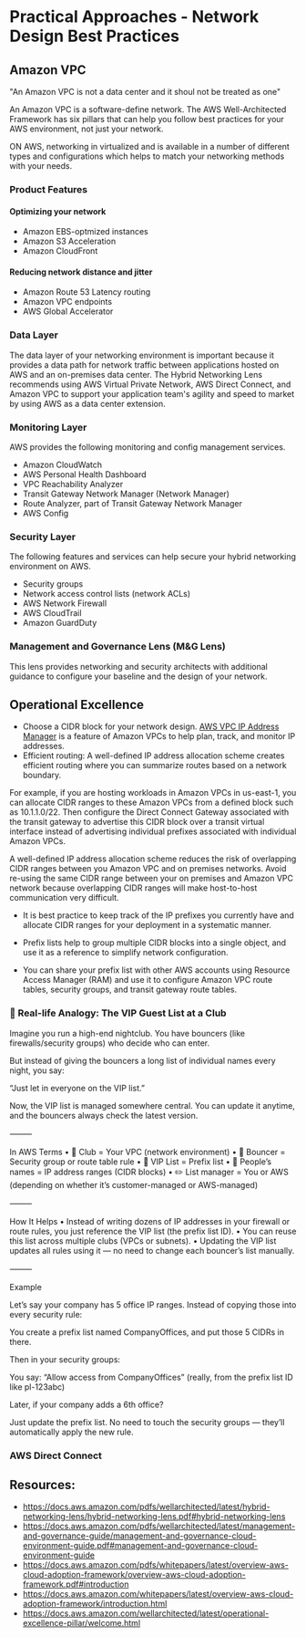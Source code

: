 # Practical Approaches - Network Design Best Practices

## Amazon VPC

"An Amazon VPC is not a data center and it shoul not be treated as one"

An Amazon VPC is a software-define network. The AWS Well-Architected Framework has six pillars that can help you follow best practices for your AWS environment, not just your network.

ON AWS, networking in virtualized and is available in a number of different types and configurations which helps to match your networking methods with your needs.

### Product Features

#### Optimizing your network

- Amazon EBS-optmized instances
- Amazon S3 Acceleration
- Amazon CloudFront

#### Reducing network distance and jitter

- Amazon Route 53 Latency routing
- Amazon VPC endpoints
- AWS Global Accelerator

### Data Layer

The data layer of your networking environment is important because it provides a data path for network traffic between applications hosted on AWS and an on-premises data center. The Hybrid Networking Lens recommends using AWS Virtual Private Network, AWS Direct Connect, and Amazon VPC to support your application team's agility and speed to market by using AWS as a data center extension.

### Monitoring Layer

AWS provides the following monitoring and config management services. 

- Amazon CloudWatch 
- AWS Personal Health Dashboard 
- VPC Reachability Analyzer 
- Transit Gateway Network Manager (Network Manager) 
- Route Analyzer, part of Transit Gateway Network Manager 
- AWS Config 

### Security Layer

The following features and services can help secure your hybrid networking environment on AWS.

- Security groups 
- Network access control lists (network ACLs) 
- AWS Network Firewall 
- AWS CloudTrail 
- Amazon GuardDuty

### Management and Governance Lens (M&G Lens)

This lens provides networking and security architects with additional guidance to configure your baseline and the design of your network.


## Operational Excellence

- Choose a CIDR block for your network design. [AWS VPC IP Address Manager](https://docs.aws.amazon.com/vpc/latest/ipam/what-it-is-ipam.html) is a feature of Amazon VPCs to help plan, track, and monitor IP addresses.
- Efficient routing: A well-defined IP address allocation scheme creates efficient routing where you can summarize routes based on a network boundary.

For example, if you are hosting workloads in Amazon VPCs in us-east-1, you can allocate CIDR ranges to these Amazon VPCs from a defined block such as 10.1.1.0/22. Then configure the Direct Connect Gateway associated with the transit gateway to advertise this CIDR block over a transit virtual interface instead of advertising individual prefixes associated with individual Amazon VPCs. 

A well-defined IP address allocation scheme reduces the risk of overlapping CIDR ranges between you Amazon VPC and on premises networks. Avoid re-using the same CIDR range between your on premises and Amazon VPC network because overlapping CIDR ranges will make host-to-host communication very difficult.

- It is best practice to keep track of the IP prefixes you currently have and allocate CIDR ranges for your deployment in a systematic manner.

- Prefix lists help to group multiple CIDR blocks into a single object, and use it as a reference to simplify network configuration.

- You can share your prefix list with other AWS accounts using Resource Access Manager (RAM) and use it to configure Amazon VPC route tables, security groups, and transit gateway route tables.

### 🔐 Real-life Analogy: The VIP Guest List at a Club

Imagine you run a high-end nightclub. You have bouncers (like firewalls/security groups) who decide who can enter.

But instead of giving the bouncers a long list of individual names every night, you say:

“Just let in everyone on the VIP list.”

Now, the VIP list is managed somewhere central. You can update it anytime, and the bouncers always check the latest version.

⸻

In AWS Terms
	•	🏢 Club = Your VPC (network environment)
	•	🚪 Bouncer = Security group or route table rule
	•	📃 VIP List = Prefix list
	•	👥 People’s names = IP address ranges (CIDR blocks)
	•	✏️ List manager = You or AWS (depending on whether it’s customer-managed or AWS-managed)

⸻

How It Helps
	•	Instead of writing dozens of IP addresses in your firewall or route rules, you just reference the VIP list (the prefix list ID).
	•	You can reuse this list across multiple clubs (VPCs or subnets).
	•	Updating the VIP list updates all rules using it — no need to change each bouncer’s list manually.

⸻

Example

Let’s say your company has 5 office IP ranges. Instead of copying those into every security rule:

You create a prefix list named CompanyOffices, and put those 5 CIDRs in there.

Then in your security groups:

You say: “Allow access from CompanyOffices”
(really, from the prefix list ID like pl-123abc)

Later, if your company adds a 6th office?

Just update the prefix list. No need to touch the security groups — they’ll automatically apply the new rule.

### AWS Direct Connect




## Resources:

- https://docs.aws.amazon.com/pdfs/wellarchitected/latest/hybrid-networking-lens/hybrid-networking-lens.pdf#hybrid-networking-lens
- https://docs.aws.amazon.com/pdfs/wellarchitected/latest/management-and-governance-guide/management-and-governance-cloud-environment-guide.pdf#management-and-governance-cloud-environment-guide
- https://docs.aws.amazon.com/pdfs/whitepapers/latest/overview-aws-cloud-adoption-framework/overview-aws-cloud-adoption-framework.pdf#introduction
- https://docs.aws.amazon.com/whitepapers/latest/overview-aws-cloud-adoption-framework/introduction.html
- https://docs.aws.amazon.com/wellarchitected/latest/operational-excellence-pillar/welcome.html
